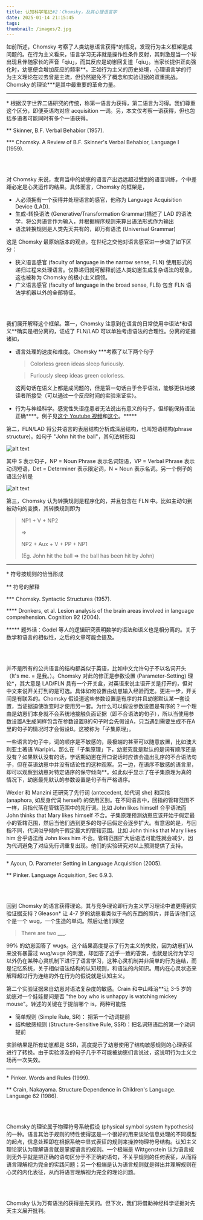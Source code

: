```yaml
---
title: 认知科学笔记#2：Chomsky，及其心理语言学
date: 2025-01-14 21:15:45
tags:
thumbnail: /images/2.jpg
---
```


如前所述，Chomsky 考察了人类幼崽语言获得*的情况，发现行为主义框架是成问题的。在行为主义看来，语言学习无非就是操作性条件反射，其刺激是当一个球出现且伴随家长的声音「qiu」，而其反应是幼崽回复道「qiu」。当家长提供正向强化时，幼崽便会增加反应的频率\*\*。正如行为主义的历史处境，心理语言学的行为主义理论在过去曾是主流，但仍然避免不了概念和实验证据的双重挑战。Chomsky 的理论\***是其中最重要的革命力量。

---
\* 根据汉字世界二语研究的传统，称第一语言为获得，第二语言为习得。我们尊重这个区分，即便英语均对应 acquisition 一词。另，本文仅考察一语获得，但也包括多语者可能同时有多个一语获得。

** Skinner, B.F. Verbal Behabior (1957).

*** Chomsky. A Review of B.F. Skinner's Verbal Behabior, Language I (1959).

</br></br>

对 Chomsky 来说，发育当中的幼崽的语言产出远远超过受到的语言训练，个中差距必定是心灵运作的结果。具体而言，Chomsky 的框架是，
- 人必须拥有一个获得并处理语言的感官，他称为 Language Acquisition Device (LAD).
- 生成-转换语法 (Generative/Transformation Grammar)描述了 LAD 的语法学，将公共语言作为输入，并根据程序规则来算出语法形式作为输出
- 语法转换规则是人类先天共有的，即万有语法 (Univerisal Grammar)

这是 Chomsky 最原始版本的观点。在世纪之交他对语言感官进一步做了如下区分：
- 狭义语言感官 (faculty of language in the narrow sense, FLN) 使用形式的递归过程来处理语言。仅靠递归就可解释前述人类幼崽生成复杂语法的现象，这也被称为 Chomsky 的极小主义纲领。
- 广义语言感官 (faculty of language in the broad sense, FLB) 包含 FLN 语法学机器以外的全部特征。

</br></br>

我们展开解释这个框架。第一，Chomsky 注意到在语言的日常使用中语法*和语义**确实是相分离的，证成了 FLN/LAD 可以单独考虑语法的合理性。分离的证据诸如，
- 语言处理的速度和难度。Chomsky ***考察了以下两个句子
  > Colorless green ideas sleep furiously.

  > Furiously sleep ideas green colorless.

	这两句话在语义上都是成问题的，但是第一句话由于合乎语法，能够更快地被读者所接受（可以通过一个反应时间的实验来证实）。

- 行为与神经科学。感觉性失语症患者无法说出有意义的句子，但却能保持语法正确****。例子见[这个 Youtube 视频](https://www.youtube.com/watch?v=aVhYN7NTIKU)和[这个](https://www.youtube.com/watch?v=3oef68YabD0&t=9s)。\*\*\*\*\*

第二，FLN/LAD 将公共语言的表层结构分析成深层结构，也叫短语结构(phrase structure)。如句子 "John hit the ball"，其句法树形如

![alt text](./CogSci-Chomsky/image.png)

其中 S 表示句子，NP = Noun Phrase 表示名词短语，VP = Verbal Phrase 表示动词短语，Det = Determiner 表示限定词，N = Noun 表示名词。另一个例子的语法分析是

![alt text](./CogSci-Chomsky/image-1.png)

第三，Chomsky 认为转换规则是程序化的，并且包含在 FLN 中。比如主动句到被动句的变换，其转换规则即为

> NP1 + V + NP2
> 
> =>
> 
> NP2 + Aux + V + PP + NP1
> 
> (Eg. John hit the ball => the ball has been hit by John)

---
\* 符号按规则的恰当形成

** 符号的解释

*** Chomsky. Syntactic Structures (1957).

**** Dronkers, et al. Lesion analysis of the brain areas involved in language comprehension. Cognition 92 (2004).

***** 题外话：Godel 等人的逻辑研究表明数学的语法和语义也是相分离的。关于数学和语言的相似性，之后的文章可能会提及。

</br></br>

并不是所有的公共语言的结构都类似于英语，比如中文允许句子不以名词开头（It's me. = 是我。）。Chomsky 对此的修正是参数设置 (Parameter-Setting) 理论*，其大意是 LAD/FLN 具有一个开关盒，对英语来说主语开关是打开的，但对中文来说开关打到的是可选。具体如何设置由幼崽输入经验而定。更进一步，开关间是有联系的<!-- 比如在英语中 "Who do you think that left" 不合语法，是因为 left 需要的主语。 -->。Chomsky 假设道这些参数设置是有序的并且幼崽默认某一套设置，当证据迫使改变时才使用另一套。为什么可以假设参数设置是有序的？一个理由是幼崽们本身就不会系统地接触负面证据（即不合语法的句子），所以当使用参数设置A生成同样包含在参数设置B的句子时会先假设A，只当遇到需要生成不在A里的句子的情况时才会假设B。这被称为「子集原理」。

一些语言的句子中，词的顺序是不敏感的，最极端的甚至可以随意放置，比如澳大利亚土著语 Warlpiri。那么在「子集原理」下，幼崽究竟是默认的是词有顺序还是没有？如果默认没有的话，学话期幼崽在开口说话时应该会造出乱序的不合语法句子，但在英语幼崽中并没有结论性的这种观察。另一边，在语序不敏感的语言里，却可以观察到幼崽对特定语序的保守倾向**。如此似乎显示了在子集原理为真的情况下，幼崽最先默认的参数设置是句子有严格语序。

Wexler 和 Manzini 还研究了先行词 (antecedent, 如代词 she) 和回指 (anaphora, 如反身代词 herself) 的使用区别。在不同语言中，回指的管辖范围不一样，且指代落在管辖范围中的先行词。比如 John likes himself 合乎语法而 John thinks that Mary likes himself 不合。子集原理预测幼崽应该开始于假定最小的管辖范围，然后当他们遇到更多的句子后假定会逐步扩大。有意思的是，与回指不同，代词似乎倾向于假定最大的管辖范围。比如 John thinks that Mary likes him 合乎语法而 John likes him 不合。管辖范围扩大后语法可能性就会减少，因为代词避免了对应先行词重复出现。他们的实验研究对以上预测提供了支持。

---
\* Ayoun, D. Parameter Setting in Language Acquisition (2005).

** Pinker. Language Acquisition, Sec 6.9.3.

</br></br>

回到 Chomsky 的语言获得理论。其与竞争理论即行为主义学习理论中谁更得到实验证据支持？Gleason* 让 4-7 岁的幼崽看类似于鸟的东西的照片，并告诉他们这个是一个 wug，一个生造的单词。然后让他们填空
> There are two ___.

99% 的幼崽回答了 wugs。这个结果高度提示了行为主义的失败，因为幼崽们从来没有暴露过 wug/wugs 的刺激，却回答了近乎一致的答案，也就是说行为学习以外仍在某种心灵机制下进行了语言学习，这种心灵机制并非简单的行为连结，而是记忆系统，关于相似语法结构的认知规则，和语法的内知识。用内在心灵状态来解释超过行为连结的外在行为的假说就是认知主义。

第二个实验证据来自幼崽对语法复杂度的敏感。Crain 和中山峰治**让 3-5 岁的幼崽对一个娃娃提问是否 "the boy who is unhappy is watching mickey mouse"。转述的关键在于提前哪个 is，两种可能性
- 简单规则 (Simple Rule, SR)： 把第一个动词提前
- 结构敏感规则 (Structure-Sensitive Rule, SSR)：把名词短语后的第一个动词提前

实验结果是所有幼崽都是 SSR，高度提示了幼崽使用了结构敏感规则的心理表征进行了转换。由于实验涉及的句子几乎不可能被幼崽们言说过，这说明行为主义立场再一次失效。

---
\* Pinker. Words and Rules (1999).

** Crain, Nakayama. Structure Dependence in Children's Language. Language 62 (1986).

</br></br>

Chomsky 的理论属于物理符号系统假设 (physical symbol system hypothesis) 的一种。语言其治于规则的特性使得这是一个很好的用来谈论信息处理的不同模型的起点，信息处理即在根据系统中显式表征的规则来操控物理符号结构。认知主义理论家认为理解语言就是掌握语言的规则。一个极端是 Wittgenstein 认为语言规则无外乎就是把正确的语句区分于不正确的语句，不关乎规则的任何表征，从而将语言理解视为完全的实践问题；另一个极端是认为语言规则就是得出并理解规则在心灵的内化表征，从而将语言理解视为完全的理论问题。

</br></br>

Chomsky 认为万有语法的获得是先天的。但下次，我们将借助神经科学证据对先天主义展开批判。